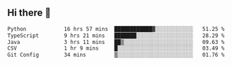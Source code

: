 ## Hi there 👋

<!--
**whirlun/whirlun** is a ✨ _special_ ✨ repository because its `README.md` (this file) appears on your GitHub profile.

Here are some ideas to get you started:

- 🔭 I’m currently working on ...
- 🌱 I’m currently learning ...
- 👯 I’m looking to collaborate on ...
- 🤔 I’m looking for help with ...
- 💬 Ask me about ...
- 📫 How to reach me: ...
- 😄 Pronouns: ...
- ⚡ Fun fact: ...
-->
<!--START_SECTION:waka-->

```txt
Python            16 hrs 57 mins  ████████████▓░░░░░░░░░░░░   51.25 %
TypeScript        9 hrs 21 mins   ███████░░░░░░░░░░░░░░░░░░   28.29 %
Java              3 hrs 11 mins   ██▒░░░░░░░░░░░░░░░░░░░░░░   09.63 %
CSV               1 hr 9 mins     █░░░░░░░░░░░░░░░░░░░░░░░░   03.49 %
Git Config        34 mins         ▒░░░░░░░░░░░░░░░░░░░░░░░░   01.76 %
```

<!--END_SECTION:waka-->

